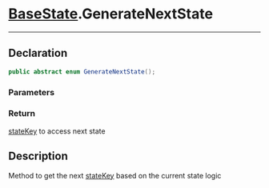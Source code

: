 # [BaseState](StateMachine.md##BASESTATE-INCLUDES:).GenerateNextState
---
## Declaration
```csharp
public abstract enum GenerateNextState();
```

### Parameters
### Return
[stateKey](stateKey.md) to access next state

## Description
Method to get the next [stateKey](stateKey.md) based on the current state logic